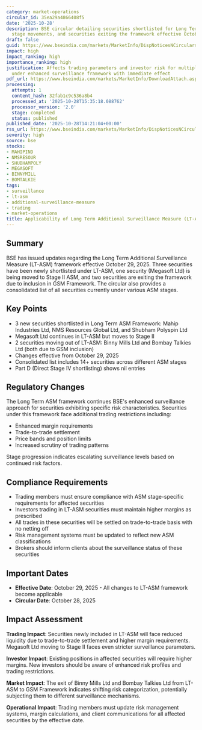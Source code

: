 ```yaml
---
category: market-operations
circular_id: 35ea29a4866408f5
date: '2025-10-28'
description: BSE circular detailing securities shortlisted for Long Term ASM framework,
  stage movements, and securities exiting the framework effective October 29, 2025.
draft: false
guid: https://www.bseindia.com/markets/MarketInfo/DispNoticesNCirculars.aspx?Noticeid={5BB023CD-8571-441F-930F-142A333B0B27}&noticeno=20251028-41&dt=10/28/2025&icount=41&totcount=52&flag=0
impact: high
impact_ranking: high
importance_ranking: high
justification: Affects trading parameters and investor risk for multiple securities
  under enhanced surveillance framework with immediate effect
pdf_url: https://www.bseindia.com/markets/MarketInfo/DownloadAttach.aspx?id=20251028-41&attachedId=2779e75c-8a0a-4738-8cbf-ab7dc4e2f262
processing:
  attempts: 1
  content_hash: 32fab1c9c536a8b4
  processed_at: '2025-10-28T15:35:18.088762'
  processor_version: '2.0'
  stage: completed
  status: published
published_date: '2025-10-28T14:21:04+00:00'
rss_url: https://www.bseindia.com/markets/MarketInfo/DispNoticesNCirculars.aspx?Noticeid={5BB023CD-8571-441F-930F-142A333B0B27}&noticeno=20251028-41&dt=10/28/2025&icount=41&totcount=52&flag=0
severity: high
source: bse
stocks:
- MAHIPIND
- NMSRESOUR
- SHUBHAMPOLY
- MEGASOFT
- BINNYMILL
- BOMTALKIE
tags:
- surveillance
- lt-asm
- additional-surveillance-measure
- trading
- market-operations
title: Applicability of Long Term Additional Surveillance Measure (LT-ASM)
---
```


## Summary

BSE has issued updates regarding the Long Term Additional Surveillance Measure (LT-ASM) framework effective October 29, 2025. Three securities have been newly shortlisted under LT-ASM, one security (Megasoft Ltd) is being moved to Stage II ASM, and two securities are exiting the framework due to inclusion in GSM Framework. The circular also provides a consolidated list of all securities currently under various ASM stages.

## Key Points

- 3 new securities shortlisted in Long Term ASM Framework: Mahip Industries Ltd, NMS Resources Global Ltd, and Shubham Polyspin Ltd
- Megasoft Ltd continues in LT-ASM but moves to Stage II
- 2 securities moving out of LT-ASM: Binny Mills Ltd and Bombay Talkies Ltd (both due to GSM inclusion)
- Changes effective from October 29, 2025
- Consolidated list includes 14+ securities across different ASM stages
- Part D (Direct Stage IV shortlisting) shows nil entries

## Regulatory Changes

The Long Term ASM framework continues BSE's enhanced surveillance approach for securities exhibiting specific risk characteristics. Securities under this framework face additional trading restrictions including:

- Enhanced margin requirements
- Trade-to-trade settlement
- Price bands and position limits
- Increased scrutiny of trading patterns

Stage progression indicates escalating surveillance levels based on continued risk factors.

## Compliance Requirements

- Trading members must ensure compliance with ASM stage-specific requirements for affected securities
- Investors trading in LT-ASM securities must maintain higher margins as prescribed
- All trades in these securities will be settled on trade-to-trade basis with no netting off
- Risk management systems must be updated to reflect new ASM classifications
- Brokers should inform clients about the surveillance status of these securities

## Important Dates

- **Effective Date**: October 29, 2025 - All changes to LT-ASM framework become applicable
- **Circular Date**: October 28, 2025

## Impact Assessment

**Trading Impact**: Securities newly included in LT-ASM will face reduced liquidity due to trade-to-trade settlement and higher margin requirements. Megasoft Ltd moving to Stage II faces even stricter surveillance parameters.

**Investor Impact**: Existing positions in affected securities will require higher margins. New investors should be aware of enhanced risk profiles and trading restrictions.

**Market Impact**: The exit of Binny Mills Ltd and Bombay Talkies Ltd from LT-ASM to GSM Framework indicates shifting risk categorization, potentially subjecting them to different surveillance mechanisms.

**Operational Impact**: Trading members must update risk management systems, margin calculations, and client communications for all affected securities by the effective date.